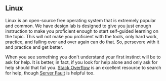 ## Linux
Linux is an open-source free operating system that is extremely popular and common. We have design lab is designed to give 
you just enough instruction to make you proficient enough to start self-guided learning on the topic. This will not make
you proficient with the tools, only hard work, practice, and failing over and over again can do that. So, persevere with
it and practice and get better.

When you see something you don't understand your first instinct will be to ask for help. It is better, in fact, if you look
for help alone and only ask for help should that fail you. [Stack Overflow](http://stackoverflow.com) is an excellent resource
to search for help, though [Server Fault](https://serverfault.com/) is helpful too. 

